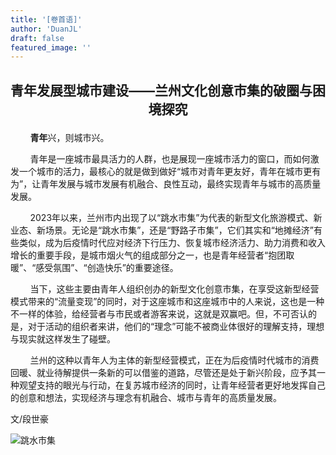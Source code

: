 ```yaml
---
title: '[卷首语]'
author: 'DuanJL'
draft: false
featured_image: ''
---
```


## <p style="text-align:center">青年发展型城市建设——兰州文化创意市集的破圈与困境探究</p>

&nbsp;&nbsp;&nbsp;&nbsp;&nbsp;&nbsp;&nbsp;&nbsp;**青年**兴，则城市兴。
    
&nbsp;&nbsp;&nbsp;&nbsp;&nbsp;&nbsp;&nbsp;&nbsp;青年是一座城市最具活力的人群，也是展现一座城市活力的窗口，而如何激发一个城市的活力，最核心的就是做到做好“城市对青年更友好，青年在城市更有为”，让青年发展与城市发展有机融合、良性互动，最终实现青年与城市的高质量发展。

&nbsp;&nbsp;&nbsp;&nbsp;&nbsp;&nbsp;&nbsp;&nbsp;2023年以来，兰州市内出现了以“跳水市集”为代表的新型文化旅游模式、新业态、新场景。无论是“跳水市集”，还是“野路子市集”，它们其实和“地摊经济”有些类似，成为后疫情时代应对经济下行压力、恢复城市经济活力、助力消费和收入增长的重要手段，是城市烟火气的组成部分之一，也是青年经营者“抱团取暖”、“感受氛围”、“创造快乐”的重要途径。

&nbsp;&nbsp;&nbsp;&nbsp;&nbsp;&nbsp;&nbsp;&nbsp;当下，这些主要由青年人组织创办的新型文化创意市集，在享受这新型经营模式带来的“流量变现”的同时，对于这座城市和这座城市中的人来说，这也是一种不一样的体验，给经营者与市民或者游客来说，这就是双赢吧。但，不可否认的是，对于活动的组织者来讲，他们的“理念”可能不被商业体很好的理解支持，理想与现实就这样发生了碰壁。

&nbsp;&nbsp;&nbsp;&nbsp;&nbsp;&nbsp;&nbsp;&nbsp;兰州的这种以青年人为主体的新型经营模式，正在为后疫情时代城市的消费回暖、就业待解提供一条新的可以借鉴的道路，尽管还是处于新兴阶段，应予其一种观望支持的眼光与行动，在复苏城市经济的同时，让青年经营者更好地发挥自己的创意和想法，实现经济与理念有机融合、城市与青年的高质量发展。


文/段世豪

![跳水市集](/images/tssj.jpg)
